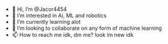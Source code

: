 - 👋 Hi, I’m @Jacor4454
- 👀 I’m interested in Ai, ML and robotics
- 🌱 I’m currently learning alot
- 💞️ I’m looking to collaborate on any form of machine learning
- 📫 How to reach me idk, dm me? look im new idk

<!---
Jacor4454/Jacor4454 is a ✨ special ✨ repository because its `README.md` (this file) appears on your GitHub profile.
You can click the Preview link to take a look at your changes.
--->
